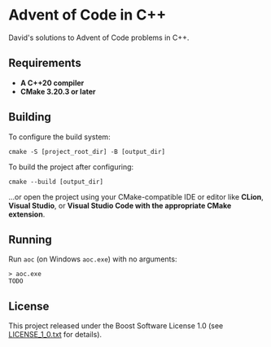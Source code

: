 # Advent of Code in C++
David's solutions to Advent of Code problems in C++.

## Requirements

* **A C++20 compiler**
* **CMake 3.20.3 or later**

## Building

To configure the build system:

```
cmake -S [project_root_dir] -B [output_dir]
```

To build the project after configuring:

```
cmake --build [output_dir]
```

...or open the project using your CMake-compatible IDE or editor like **CLion**, **Visual Studio**, or **Visual Studio Code with the appropriate CMake extension**.

## Running

Run `aoc` (on Windows `aoc.exe`) with no arguments:
```
> aoc.exe
TODO
```

## License

This project released under the Boost Software License 1.0 (see [LICENSE_1_0.txt](LICENSE_1_0.txt) for details).
